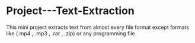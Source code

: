 # Project---Text-Extraction
This mini project extracts text from almost every file format except formats like (.mp4 , .mp3 , .rar , .zip) or any programming file
